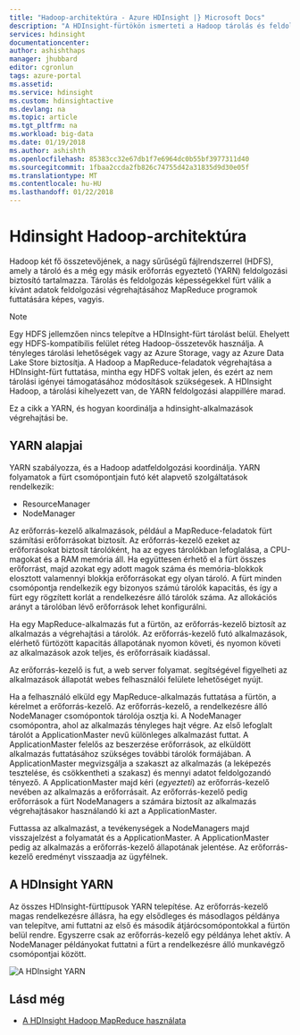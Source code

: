 ```yaml
---
title: "Hadoop-architektúra - Azure HDInsight |} Microsoft Docs"
description: "A HDInsight-fürtökön ismerteti a Hadoop tárolás és feldolgozás céljából."
services: hdinsight
documentationcenter: 
author: ashishthaps
manager: jhubbard
editor: cgronlun
tags: azure-portal
ms.assetid: 
ms.service: hdinsight
ms.custom: hdinsightactive
ms.devlang: na
ms.topic: article
ms.tgt_pltfrm: na
ms.workload: big-data
ms.date: 01/19/2018
ms.author: ashishth
ms.openlocfilehash: 85383cc32e67db1f7e6964dc0b55bf3977311d40
ms.sourcegitcommit: 1fbaa2ccda2fb826c74755d42a31835d9d30e05f
ms.translationtype: MT
ms.contentlocale: hu-HU
ms.lasthandoff: 01/22/2018
---
```

# <a name="hadoop-architecture-in-hdinsight"></a>Hdinsight Hadoop-architektúra

Hadoop két fő összetevőjének, a nagy sűrűségű fájlrendszerrel (HDFS), amely a tároló és a még egy másik erőforrás egyeztető (YARN) feldolgozási biztosító tartalmazza. Tárolás és feldolgozás képességekkel fürt válik a kívánt adatok feldolgozási végrehajtásához MapReduce programok futtatására képes, vagyis.

> [!NOTE]
> Egy HDFS jellemzően nincs telepítve a HDInsight-fürt tárolást belül. Ehelyett egy HDFS-kompatibilis felület réteg Hadoop-összetevők használja. A tényleges tárolási lehetőségek vagy az Azure Storage, vagy az Azure Data Lake Store biztosítja. A Hadoop a MapReduce-feladatok végrehajtása a HDInsight-fürt futtatása, mintha egy HDFS voltak jelen, és ezért az nem tárolási igényei támogatásához módosítások szükségesek. A HDInsight Hadoop, a tárolási kihelyezett van, de YARN feldolgozási alappillére marad. 

<!--   As described in [HDInsight architecture](hdinsight-architecture.md)  -->

Ez a cikk a YARN, és hogyan koordinálja a hdinsight-alkalmazások végrehajtási be.

## <a name="yarn-basics"></a>YARN alapjai 

YARN szabályozza, és a Hadoop adatfeldolgozási koordinálja. YARN folyamatok a fürt csomópontjain futó két alapvető szolgáltatások rendelkezik: 

* ResourceManager 
* NodeManager

Az erőforrás-kezelő alkalmazások, például a MapReduce-feladatok fürt számítási erőforrásokat biztosít. Az erőforrás-kezelő ezeket az erőforrásokat biztosít tárolóként, ha az egyes tárolókban lefoglalása, a CPU-magokat és a RAM memória áll. Ha együttesen érhető el a fürt összes erőforrást, majd azokat egy adott magok száma és memória-blokkok elosztott valamennyi blokkja erőforrásokat egy olyan tároló. A fürt minden csomópontja rendelkezik egy bizonyos számú tárolók kapacitás, és így a fürt egy rögzített korlát a rendelkezésre álló tárolók száma. Az allokációs arányt a tárolóban lévő erőforrások lehet konfigurálni. 

Ha egy MapReduce-alkalmazás fut a fürtön, az erőforrás-kezelő biztosít az alkalmazás a végrehajtási a tárolók. Az erőforrás-kezelő futó alkalmazások, elérhető fürtözött kapacitás állapotának nyomon követi, és nyomon követi az alkalmazások azok teljes, és erőforrásaik kiadással. 

Az erőforrás-kezelő is fut, a web server folyamat. segítségével figyelheti az alkalmazások állapotát webes felhasználói felülete lehetőséget nyújt. 

Ha a felhasználó elküld egy MapReduce-alkalmazás futtatása a fürtön, a kérelmet a erőforrás-kezelő. Az erőforrás-kezelő, a rendelkezésre álló NodeManager csomópontok tárolója osztja ki. A NodeManager csomópontra, ahol az alkalmazás tényleges hajt végre. Az első lefoglalt tárolót a ApplicationMaster nevű különleges alkalmazást futtat. A ApplicationMaster felelős az beszerzése erőforrások, az elküldött alkalmazás futtatásához szükséges további tárolók formájában. A ApplicationMaster megvizsgálja a szakaszt az alkalmazás (a leképezés tesztelése, és csökkentheti a szakasz) és mennyi adatot feldolgozandó tényező. A ApplicationMaster majd kéri (*egyezteti*) az erőforrás-kezelő nevében az alkalmazás a erőforrásait. Az erőforrás-kezelő pedig erőforrások a fürt NodeManagers a számára biztosít az alkalmazás végrehajtásakor használandó ki azt a ApplicationMaster. 

Futtassa az alkalmazást, a tevékenységek a NodeManagers majd visszajelzést a folyamatát és a ApplicationMaster. A ApplicationMaster pedig az alkalmazás a erőforrás-kezelő állapotának jelentése. Az erőforrás-kezelő eredményt visszaadja az ügyfélnek.

## <a name="yarn-on-hdinsight"></a>A HDInsight YARN

Az összes HDInsight-fürttípusok YARN telepítése. Az erőforrás-kezelő magas rendelkezésre állásra, ha egy elsődleges és másodlagos példánya van telepítve, ami futtatni az első és második átjárócsomópontokkal a fürtön belül rendre. Egyszerre csak az erőforrás-kezelő egy példánya lehet aktív. A NodeManager példányokat futtatni a fürt a rendelkezésre álló munkavégző csomópontjai között.

![A HDInsight YARN](./media/hdinsight-hadoop-architecture/yarn-on-hdinsight.png)

## <a name="see-also"></a>Lásd még

* [A HDInsight Hadoop MapReduce használata](hadoop/hdinsight-use-mapreduce.md)

<!--  * [HDInsight Architecture](hdinsight-architecture.md)  -->
